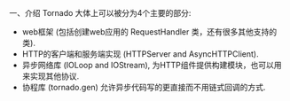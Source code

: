 一、介绍
Tornado 大体上可以被分为4个主要的部分:
* web框架 (包括创建web应用的 RequestHandler 类，还有很多其他支持的类).
* HTTP的客户端和服务端实现 (HTTPServer and AsyncHTTPClient).
* 异步网络库 (IOLoop and IOStream), 为HTTP组件提供构建模块，也可以用来实现其他协议.
* 协程库 (tornado.gen) 允许异步代码写的更直接而不用链式回调的方式.